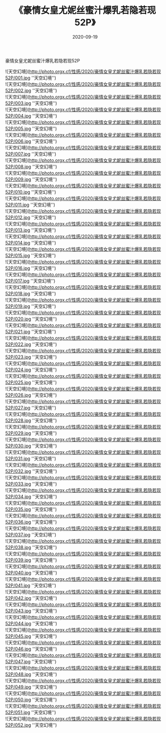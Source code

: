 ﻿---
layout: post
title: 《豪情女皇尤妮丝蜜汁爆乳若隐若现52P》
date: 2020-09-19
img: http://photo.orgx.cf/性感/2020/豪情女皇尤妮丝蜜汁爆乳若隐若现52P/000.jpg
tags: [美女,性感,泳衣]
---

豪情女皇尤妮丝蜜汁爆乳若隐若现52P



![天空幻境](http://photo.orgx.cf/性感/2020/豪情女皇尤妮丝蜜汁爆乳若隐若现52P/001.jpg ''天空幻境'')<br>
![天空幻境](http://photo.orgx.cf/性感/2020/豪情女皇尤妮丝蜜汁爆乳若隐若现52P/002.jpg ''天空幻境'')<br>
![天空幻境](http://photo.orgx.cf/性感/2020/豪情女皇尤妮丝蜜汁爆乳若隐若现52P/003.jpg ''天空幻境'')<br>
![天空幻境](http://photo.orgx.cf/性感/2020/豪情女皇尤妮丝蜜汁爆乳若隐若现52P/004.jpg ''天空幻境'')<br>
![天空幻境](http://photo.orgx.cf/性感/2020/豪情女皇尤妮丝蜜汁爆乳若隐若现52P/005.jpg ''天空幻境'')<br>
![天空幻境](http://photo.orgx.cf/性感/2020/豪情女皇尤妮丝蜜汁爆乳若隐若现52P/006.jpg ''天空幻境'')<br>
![天空幻境](http://photo.orgx.cf/性感/2020/豪情女皇尤妮丝蜜汁爆乳若隐若现52P/007.jpg ''天空幻境'')<br>
![天空幻境](http://photo.orgx.cf/性感/2020/豪情女皇尤妮丝蜜汁爆乳若隐若现52P/008.jpg ''天空幻境'')<br>
![天空幻境](http://photo.orgx.cf/性感/2020/豪情女皇尤妮丝蜜汁爆乳若隐若现52P/009.jpg ''天空幻境'')<br>
![天空幻境](http://photo.orgx.cf/性感/2020/豪情女皇尤妮丝蜜汁爆乳若隐若现52P/010.jpg ''天空幻境'')<br>
![天空幻境](http://photo.orgx.cf/性感/2020/豪情女皇尤妮丝蜜汁爆乳若隐若现52P/011.jpg ''天空幻境'')<br>
![天空幻境](http://photo.orgx.cf/性感/2020/豪情女皇尤妮丝蜜汁爆乳若隐若现52P/012.jpg ''天空幻境'')<br>
![天空幻境](http://photo.orgx.cf/性感/2020/豪情女皇尤妮丝蜜汁爆乳若隐若现52P/013.jpg ''天空幻境'')<br>
![天空幻境](http://photo.orgx.cf/性感/2020/豪情女皇尤妮丝蜜汁爆乳若隐若现52P/014.jpg ''天空幻境'')<br>
![天空幻境](http://photo.orgx.cf/性感/2020/豪情女皇尤妮丝蜜汁爆乳若隐若现52P/015.jpg ''天空幻境'')<br>
![天空幻境](http://photo.orgx.cf/性感/2020/豪情女皇尤妮丝蜜汁爆乳若隐若现52P/016.jpg ''天空幻境'')<br>
![天空幻境](http://photo.orgx.cf/性感/2020/豪情女皇尤妮丝蜜汁爆乳若隐若现52P/017.jpg ''天空幻境'')<br>
![天空幻境](http://photo.orgx.cf/性感/2020/豪情女皇尤妮丝蜜汁爆乳若隐若现52P/018.jpg ''天空幻境'')<br>
![天空幻境](http://photo.orgx.cf/性感/2020/豪情女皇尤妮丝蜜汁爆乳若隐若现52P/019.jpg ''天空幻境'')<br>
![天空幻境](http://photo.orgx.cf/性感/2020/豪情女皇尤妮丝蜜汁爆乳若隐若现52P/020.jpg ''天空幻境'')<br>
![天空幻境](http://photo.orgx.cf/性感/2020/豪情女皇尤妮丝蜜汁爆乳若隐若现52P/021.jpg ''天空幻境'')<br>
![天空幻境](http://photo.orgx.cf/性感/2020/豪情女皇尤妮丝蜜汁爆乳若隐若现52P/022.jpg ''天空幻境'')<br>
![天空幻境](http://photo.orgx.cf/性感/2020/豪情女皇尤妮丝蜜汁爆乳若隐若现52P/023.jpg ''天空幻境'')<br>
![天空幻境](http://photo.orgx.cf/性感/2020/豪情女皇尤妮丝蜜汁爆乳若隐若现52P/024.jpg ''天空幻境'')<br>
![天空幻境](http://photo.orgx.cf/性感/2020/豪情女皇尤妮丝蜜汁爆乳若隐若现52P/025.jpg ''天空幻境'')<br>
![天空幻境](http://photo.orgx.cf/性感/2020/豪情女皇尤妮丝蜜汁爆乳若隐若现52P/026.jpg ''天空幻境'')<br>
![天空幻境](http://photo.orgx.cf/性感/2020/豪情女皇尤妮丝蜜汁爆乳若隐若现52P/027.jpg ''天空幻境'')<br>
![天空幻境](http://photo.orgx.cf/性感/2020/豪情女皇尤妮丝蜜汁爆乳若隐若现52P/028.jpg ''天空幻境'')<br>
![天空幻境](http://photo.orgx.cf/性感/2020/豪情女皇尤妮丝蜜汁爆乳若隐若现52P/029.jpg ''天空幻境'')<br>
![天空幻境](http://photo.orgx.cf/性感/2020/豪情女皇尤妮丝蜜汁爆乳若隐若现52P/030.jpg ''天空幻境'')<br>
![天空幻境](http://photo.orgx.cf/性感/2020/豪情女皇尤妮丝蜜汁爆乳若隐若现52P/031.jpg ''天空幻境'')<br>
![天空幻境](http://photo.orgx.cf/性感/2020/豪情女皇尤妮丝蜜汁爆乳若隐若现52P/032.jpg ''天空幻境'')<br>
![天空幻境](http://photo.orgx.cf/性感/2020/豪情女皇尤妮丝蜜汁爆乳若隐若现52P/033.jpg ''天空幻境'')<br>
![天空幻境](http://photo.orgx.cf/性感/2020/豪情女皇尤妮丝蜜汁爆乳若隐若现52P/034.jpg ''天空幻境'')<br>
![天空幻境](http://photo.orgx.cf/性感/2020/豪情女皇尤妮丝蜜汁爆乳若隐若现52P/035.jpg ''天空幻境'')<br>
![天空幻境](http://photo.orgx.cf/性感/2020/豪情女皇尤妮丝蜜汁爆乳若隐若现52P/036.jpg ''天空幻境'')<br>
![天空幻境](http://photo.orgx.cf/性感/2020/豪情女皇尤妮丝蜜汁爆乳若隐若现52P/037.jpg ''天空幻境'')<br>
![天空幻境](http://photo.orgx.cf/性感/2020/豪情女皇尤妮丝蜜汁爆乳若隐若现52P/038.jpg ''天空幻境'')<br>
![天空幻境](http://photo.orgx.cf/性感/2020/豪情女皇尤妮丝蜜汁爆乳若隐若现52P/039.jpg ''天空幻境'')<br>
![天空幻境](http://photo.orgx.cf/性感/2020/豪情女皇尤妮丝蜜汁爆乳若隐若现52P/040.jpg ''天空幻境'')<br>
![天空幻境](http://photo.orgx.cf/性感/2020/豪情女皇尤妮丝蜜汁爆乳若隐若现52P/041.jpg ''天空幻境'')<br>
![天空幻境](http://photo.orgx.cf/性感/2020/豪情女皇尤妮丝蜜汁爆乳若隐若现52P/042.jpg ''天空幻境'')<br>
![天空幻境](http://photo.orgx.cf/性感/2020/豪情女皇尤妮丝蜜汁爆乳若隐若现52P/043.jpg ''天空幻境'')<br>
![天空幻境](http://photo.orgx.cf/性感/2020/豪情女皇尤妮丝蜜汁爆乳若隐若现52P/044.jpg ''天空幻境'')<br>
![天空幻境](http://photo.orgx.cf/性感/2020/豪情女皇尤妮丝蜜汁爆乳若隐若现52P/045.jpg ''天空幻境'')<br>
![天空幻境](http://photo.orgx.cf/性感/2020/豪情女皇尤妮丝蜜汁爆乳若隐若现52P/046.jpg ''天空幻境'')<br>
![天空幻境](http://photo.orgx.cf/性感/2020/豪情女皇尤妮丝蜜汁爆乳若隐若现52P/047.jpg ''天空幻境'')<br>
![天空幻境](http://photo.orgx.cf/性感/2020/豪情女皇尤妮丝蜜汁爆乳若隐若现52P/048.jpg ''天空幻境'')<br>
![天空幻境](http://photo.orgx.cf/性感/2020/豪情女皇尤妮丝蜜汁爆乳若隐若现52P/049.jpg ''天空幻境'')<br>
![天空幻境](http://photo.orgx.cf/性感/2020/豪情女皇尤妮丝蜜汁爆乳若隐若现52P/050.jpg ''天空幻境'')<br>
![天空幻境](http://photo.orgx.cf/性感/2020/豪情女皇尤妮丝蜜汁爆乳若隐若现52P/051.jpg ''天空幻境'')<br>
![天空幻境](http://photo.orgx.cf/性感/2020/豪情女皇尤妮丝蜜汁爆乳若隐若现52P/052.jpg ''天空幻境'')<br>